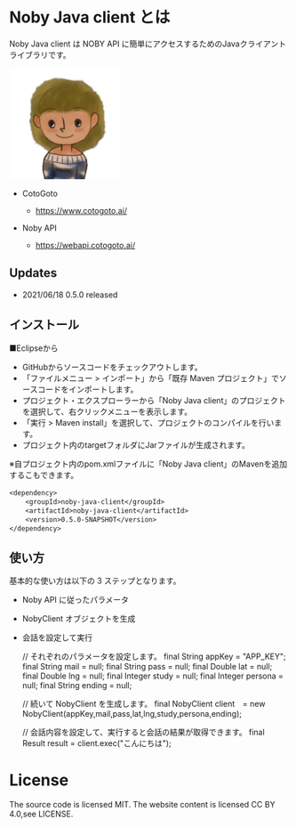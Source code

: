 # Noby Java client とは

Noby Java client は NOBY API に簡単にアクセスするためのJavaクライアントライブラリです。

<img src="https://raw.githubusercontent.com/cotogoto/noby-java-client/master/noby_image/noby_neutral_a.jpg" width='200'>

* CotoGoto
    * https://www.cotogoto.ai/

* Noby API
    * https://webapi.cotogoto.ai/

## Updates
* 2021/06/18 0.5.0 released

## インストール

■Eclipseから

* GitHubからソースコードをチェックアウトします。
* 「ファイルメニュー > インポート」から「既存 Maven プロジェクト」でソースコードをインポートします。
* プロジェクト・エクスプローラーから「Noby Java client」のプロジェクトを選択して、右クリックメニューを表示します。
* 「実行 > Maven install」を選択して、プロジェクトのコンパイルを行います。
* プロジェクト内のtargetフォルダにJarファイルが生成されます。

※自プロジェクト内のpom.xmlファイルに「Noby Java client」のMavenを追加するこもできます。

    <dependency>
        <groupId>noby-java-client</groupId>
        <artifactId>noby-java-client</artifactId>
        <version>0.5.0-SNAPSHOT</version>
    </dependency>

## 使い方

基本的な使い方は以下の 3 ステップとなります。

* Noby API に従ったパラメータ
* NobyClient オブジェクトを生成
* 会話を設定して実行

    // それぞれのパラメータを設定します。
    final String appKey = "APP_KEY";
    final String mail = null;
    final String pass = null;
    final Double lat = null;
    final Double lng = null;
    final Integer study = null;
    final Integer persona = null;
    final String ending = null;

    // 続いて NobyClient を生成します。
    final NobyClient client　= new NobyClient(appKey,mail,pass,lat,lng,study,persona,ending);

    // 会話内容を設定して、実行すると会話の結果が取得できます。
    final Result result = client.exec("こんにちは");

# License
The source code is licensed MIT. The website content is licensed CC BY 4.0,see LICENSE.